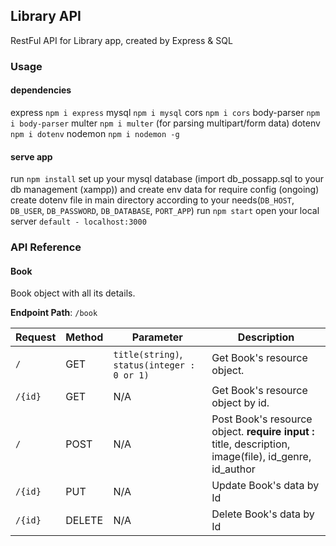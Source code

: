 ## Library API
RestFul API for Library app, created by Express & SQL

### Usage
#### dependencies
express `npm i express`
mysql `npm i mysql`
cors `npm i cors`
body-parser `npm i body-parser`
multer `npm i multer` (for parsing multipart/form data)
dotenv `npm i dotenv`
nodemon `npm i nodemon -g`

#### serve app
run `npm install`
set up your mysql database (import db_possapp.sql to your db management (xampp)) and create env data for require config (ongoing)
create dotenv file in main directory according to your needs(`DB_HOST`, `DB_USER`, `DB_PASSWORD`, `DB_DATABASE`, `PORT_APP`)
run `npm start`
open your local server `default - localhost:3000`

### API Reference

#### Book
Book object with all its details.

**Endpoint Path**: `/book`

| **Request**   | **Method**    | **Parameter**     | **Description**   |
| ------------- | ------------- | ----------------- | ----------------- |
| `/`           | GET           | `title(string)`, `status(integer : 0 or 1)` | Get Book's resource object. |
| `/{id}`       | GET           | N/A               | Get Book's resource object by id. |
| `/`           | POST          | N/A               | Post Book's resource object. **require input :** title, description, image(file), id_genre, id_author |
| `/{id}`       | PUT           | N/A               | Update Book's data by Id |
| `/{id}`       | DELETE        | N/A               | Delete Book's data by Id |